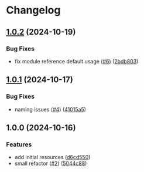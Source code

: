 # Changelog

## [1.0.2](https://github.com/aztfmods/terraform-azure-vnet/compare/v1.0.1...v1.0.2) (2024-10-19)


### Bug Fixes

* fix module reference default usage ([#6](https://github.com/aztfmods/terraform-azure-vnet/issues/6)) ([2bdb803](https://github.com/aztfmods/terraform-azure-vnet/commit/2bdb80330997d23ec5d70d44cce98f502d357e4f))

## [1.0.1](https://github.com/aztfmods/terraform-azure-vnet/compare/v1.0.0...v1.0.1) (2024-10-17)


### Bug Fixes

* naming issues ([#4](https://github.com/aztfmods/terraform-azure-vnet/issues/4)) ([41015a5](https://github.com/aztfmods/terraform-azure-vnet/commit/41015a5b20a60f03464c626388bd267e91b43952))

## 1.0.0 (2024-10-16)


### Features

* add initial resources ([d6cd550](https://github.com/aztfmods/terraform-azure-vnet/commit/d6cd550ae5a72f1d1ca93026c5d9590390ba2b69))
* small refactor ([#2](https://github.com/aztfmods/terraform-azure-vnet/issues/2)) ([5044c88](https://github.com/aztfmods/terraform-azure-vnet/commit/5044c88c09600034b125dc9760cb88b8a486cd2f))
